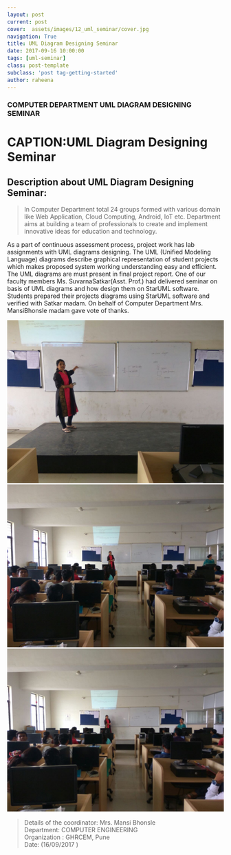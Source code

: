 ```yaml
---
layout: post
current: post
cover:  assets/images/12_uml_seminar/cover.jpg
navigation: True
title: UML Diagram Designing Seminar
date: 2017-09-16 10:00:00
tags: [uml-seminar]
class: post-template
subclass: 'post tag-getting-started'
author: raheena
---
```

 

### COMPUTER  DEPARTMENT UML DIAGRAM DESIGNING SEMINAR
# CAPTION:UML Diagram Designing Seminar
  

## Description about UML Diagram Designing Seminar:

> <p>In Computer Department total 24 groups formed with various domain like Web Application, Cloud Computing, Android, IoT etc. Department aims at building a team of professionals to create and implement innovative ideas for education and technology.
As a part of continuous assessment process, project work has lab assignments with UML diagrams designing.  The UML (Unified Modeling Language) diagrams describe graphical representation of student projects which makes proposed system working understanding easy and efficient.   The UML diagrams are must present in final project report. One of our faculty members Ms. SuvarnaSatkar(Asst. Prof.) had delivered seminar on basis of UML diagrams and how design them on StarUML software. Students prepared their projects diagrams using StarUML software and verified with Satkar madam. On behalf of Computer Department Mrs. MansiBhonsle madam gave vote of thanks.


![students attending seminar](assets/images/12_uml_seminar/1.jpg  "12_uml_seminar_1")
![students attending seminar](assets/images/12_uml_seminar/2.jpg  "12_uml_seminar_2")
![students attending seminar](assets/images/12_uml_seminar/3.jpg  "12_uml_seminar_3")


> Details of the coordinator:  Mrs. Mansi Bhonsle <br>                                                                                                                                                                      Department: COMPUTER ENGINEERING    
> Organization : GHRCEM, Pune <br>
Date: (16/09/2017 )
